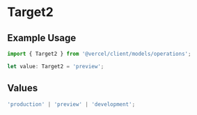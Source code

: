 # Target2

## Example Usage

```typescript
import { Target2 } from '@vercel/client/models/operations';

let value: Target2 = 'preview';
```

## Values

```typescript
'production' | 'preview' | 'development';
```
